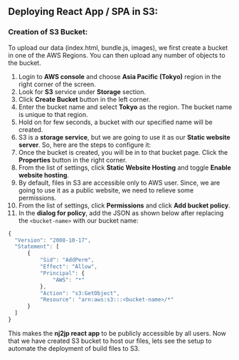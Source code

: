 ## Deploying React App / SPA in S3:

### Creation of S3 Bucket:
To upload our data (index.html, bundle.js, images), we first create a bucket in one of the AWS Regions. You can then upload any number of objects to the bucket.

1. Login to **AWS console** and choose **Asia Pacific (Tokyo)** region in the right corner of the screen.
2. Look for **S3** service under **Storage** section.
3. Click **Create Bucket** button in the left corner.
4. Enter the bucket name and select **Tokyo** as the region. The bucket name is unique to that region.
5. Hold on for few seconds, a bucket with our specified name will be created.
6. S3 is a **storage service**, but we are going to use it as our **Static website server**. So, here are the steps to configure it:
  1. Once the bucket is created, you will be in to that bucket page. Click the **Properties** button in the right corner.
  2. From the list of settings, click **Static Website Hosting** and toggle **Enable website hosting**.
  3. By default, files in S3 are accessible only to AWS user. Since, we are going to use it as a public website, we need to relieve some permissions.
  4. From the list of settings, click **Permissions** and click **Add bucket policy**.
  5. In the **dialog for policy**, add the JSON as shown below after replacing the ```<bucket-name>``` with our bucket name:
  ```js
  {
  	"Version": "2008-10-17",
  	"Statement": [
  		{
  			"Sid": "AddPerm",
  			"Effect": "Allow",
  			"Principal": {
  				"AWS": "*"
  			},
  			"Action": "s3:GetObject",
  			"Resource": "arn:aws:s3:::<bucket-name>/*"
  		}
  	]
  }  
  ```

This makes the **nj2jp react app** to be publicly accessible by all users. Now that we have created S3 bucket to host our files, lets see the setup to automate the deployment of build files to S3.
